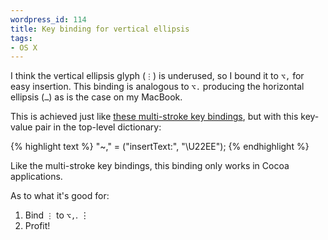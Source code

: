 ```yaml
--- 
wordpress_id: 114
title: Key binding for vertical ellipsis
tags: 
- OS X
---
```

I think the vertical ellipsis glyph (<code>⋮</code>) is underused, so I bound it to <code>⌥,</code> for easy insertion. This binding is analogous to <code>⌥.</code> producing the horizontal ellipsis (<code>…</code>) as is the case on my MacBook.

This is achieved just like <a href="http://macromates.com/blog/archives/2006/07/10/multi-stroke-key-bindings/">these multi-stroke key bindings</a>, but with this key-value pair in the top-level dictionary:

{% highlight text %}
"~,"    = ("insertText:", "\U22EE");
{% endhighlight %}

Like the multi-stroke key bindings, this binding only works in Cocoa applications.

As to what it's good for:

1. Bind <code>⋮</code> to <code>⌥,</code>.
⋮
3. Profit!
